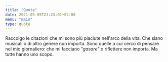 ```yaml
---
title: "Quote"
date: 2021-05-05T23:23:01+02:00
menu: "main"
type: quote
---
```


Raccolgo le citazioni che mi sono più piaciute nell'arco della vita.
Che siano musicali o di altro genere non importa. Sono quelle a cui cerco di pensare nel mio giornaliero: che mi facciano *"gasare"* o riflettere non importa. Ma tutte hanno uno scopo.